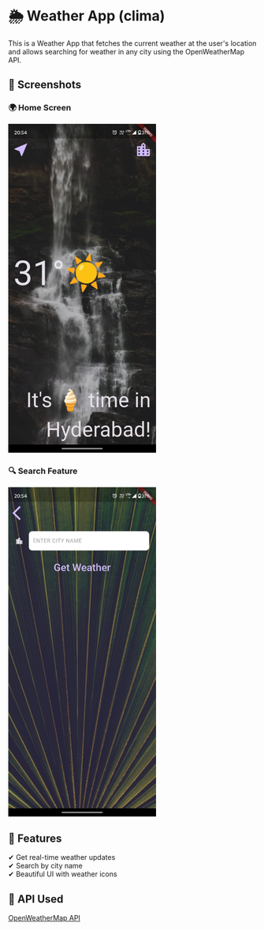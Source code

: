 # 🌦 Weather App (clima)

This is a Weather App that fetches the current weather at the user's location and allows searching for weather in any city using the OpenWeatherMap API.

## 📸 Screenshots

### 🌍 Home Screen  
<img src="assests/screenshots/weatherappsc.jpg" width="300">

### 🔍 Search Feature  
<img src="assests/screenshots/weatherappsc1.jpg" width="300">


## 🚀 Features
✔ Get real-time weather updates  
✔ Search by city name  
✔ Beautiful UI with weather icons  

## 🔗 API Used
[OpenWeatherMap API](https://openweathermap.org/)
